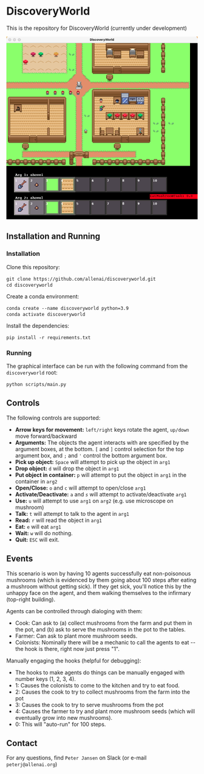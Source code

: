 # DiscoveryWorld

This is the repository for DiscoveryWorld (currently under development)

![discoverworld](screenshot.png)

## Installation and Running

### Installation

Clone this repository:
```
git clone https://github.com/allenai/discoveryworld.git
cd discoveryworld
```

Create a conda environment:
```
conda create --name discoveryworld python=3.9
conda activate discoveryworld
```

Install the dependencies:
```
pip install -r requirements.txt
```


### Running

The graphical interface can be run with the following command from the `discoveryworld` root:
```
python scripts/main.py
```


## Controls

The following controls are supported:
* **Arrow keys for movement:** `left/right` keys rotate the agent, `up/down` move forward/backward
* **Arguments:** The objects the agent interacts with are specified by the argument boxes, at the bottom. `[` and `]` control selection for the top argument box, and `;` and `'` control the bottom argument box.
* **Pick up object:** `Space` will attempt to pick up the object in `arg1`
* **Drop object:** `d` will drop the object in `arg1`
* **Put object in container:** `p` will attempt to put the object in `arg1` in the container in `arg2`
* **Open/Close:** `o` and `c` will attempt to open/close `arg1`
* **Activate/Deactivate:** `a` and *`s`* will attempt to activate/deactivate `arg1`
* **Use:** `u` will attempt to use `arg1` on `arg2` (e.g. use microscope on mushroom)
* **Talk:** `t` will attempt to talk to the agent in `arg1`
* **Read:** `r` will read the object in `arg1`
* **Eat:** `e` will eat `arg1`
* **Wait:** `w` will do nothing.
* **Quit:** `ESC` will exit.


## Events

This scenario is won by having 10 agents successfully eat non-poisonous mushrooms (which is evidenced by them going about 100 steps after eating a mushroom without getting sick).  If they get sick, you'll notice this by the unhappy face on the agent, and them walking themselves to the infirmary (top-right building).

Agents can be controlled through dialoging with them:
- Cook: Can ask to (a) collect mushrooms from the farm and put them in the pot, and (b) ask to serve the mushrooms in the pot to the tables.
- Farmer: Can ask to plant more mushroom seeds.
- Colonists: Nominally there will be a mechanic to call the agents to eat -- the hook is there, right now just press "1".

Manually engaging the hooks (helpful for debugging):
- The hooks to make agents do things can be manually engaged with number keys (1, 2, 3, 4).
- 1: Causes the colonists to come to the kitchen and try to eat food.
- 2: Causes the cook to try to collect mushrooms from the farm into the pot
- 3: Causes the cook to try to serve mushrooms from the pot
- 4: Causes the farmer to try and plant more mushroom seeds (which will eventually grow into new mushrooms).
- 0: This will "auto-run" for 100 steps.


## Contact

For any questions, find `Peter Jansen` on Slack (or e-mail `peterj@allenai.org`)
